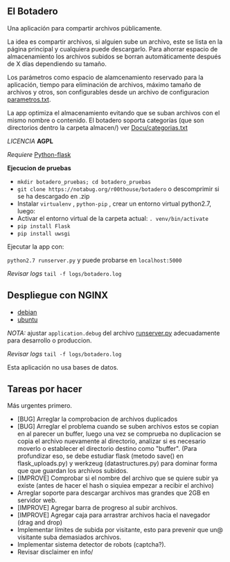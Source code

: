 ## El Botadero ##

Una aplicación para compartir archivos públicamente.

La idea es compartir archivos, si alguien sube un archivo, este se lista en la página principal y cualquiera puede descargarlo. Para ahorrar espacio de almacenamiento los archivos subidos se borran automáticamente después de X días dependiendo su tamaño.

Los parámetros como espacio de alamcenamiento reservado para la aplicación, tiempo para eliminación de archivos, máximo tamaño de archivos y otros, son configurables desde un archivo de configuracion [parametros.txt](parametros.txt).

La app optimiza el almacenamiento evitando que se suban archivos con el mismo nombre o contenido.
El botadero soporta categorías (que son directorios dentro la carpeta almacen/) ver [Docu/categorias.txt](Docu/categorias.txt)

*LICENCIA* **AGPL**

*Requiere* [Python-flask](http://flask.pocoo.org/docs/0.10/installation/#installation)

**Ejecucion de pruebas**

* `mkdir botadero_pruebas; cd botadero_pruebas`
* `git clone https://notabug.org/r00thouse/botadero` o descomprimir si se ha descargado en .zip 
* Instalar `virtualenv` , `python-pip` , crear un entorno virtual python2.7, luego:
* Activar el entorno virtual de la carpeta actual: `. venv/bin/activate`
* `pip install Flask`
* `pip install uwsgi`

Ejecutar la app con:

`python2.7 runserver.py` y puede probarse en `localhost:5000`

*Revisar logs* `tail -f logs/botadero.log`

## Despliegue con NGINX ##

* [debian](Docu/notas_deploy_nginx_debian.txt)
* [ubuntu](Docu/notas_deploy_nginx_ubuntu.txt)

*NOTA:* ajustar `application.debug` del archivo [runserver.py](runserver.py) adecuadamente para desarrollo o produccion.

*Revisar logs* `tail -f logs/botadero.log`

Esta aplicación no usa bases de datos.

## Tareas por hacer ##

Más urgentes primero.

* [BUG] Arreglar la comprobacion de archivos duplicados
* [BUG] Arreglar el problema cuando se suben archivos estos se copian en al parecer un buffer, luego una vez se comprueba no duplicacion se copia el archivo nuevamente al directorio, analizar si es necesario moverlo o establecer el directorio destino como "buffer". (Para profundizar eso, se debe estudiar flask (metodo save() en flask_uploads.py) y werkzeug (datastructures.py) para dominar forma que que guardan los archivos subidos.
* [IMPROVE] Comprobar si el nombre del archivo que se quiere subir ya existe (antes de hacer el hash o siquiea empezar a recibir el archivo)
* Arreglar soporte para descargar archivos mas grandes que 2GB en servidor web.
* [IMPROVE] Agregar barra de progreso al subir archivos.
* [IMPROVE] Agregar caja para arrastrar archivos hacia el navegador (drag and drop)
* Implementar límites de subida por visitante, esto para prevenir que un@ visitante suba demasiados archivos.
* Implementar sistema detector de robots (captcha?).
* Revisar disclaimer en info/
